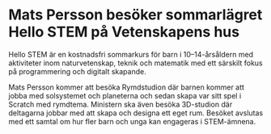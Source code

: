 # Mats Persson besöker sommarlägret Hello STEM på Vetenskapens hus

Hello STEM är en kostnadsfri sommarkurs för barn i 10–14-årsåldern med aktiviteter inom naturvetenskap, teknik och matematik med ett särskilt fokus på programmering och digitalt skapande.

Mats Persson kommer att besöka Rymdstudion där barnen kommer att jobba med solsystemet och planeterna och sedan skapa var sitt spel i Scratch med rymdtema. Ministern ska även besöka 3D-studion där deltagarna jobbar med att skapa och designa ett eget rum. Besöket avslutas med ett samtal om hur fler barn och unga kan engageras i STEM-ämnena.
